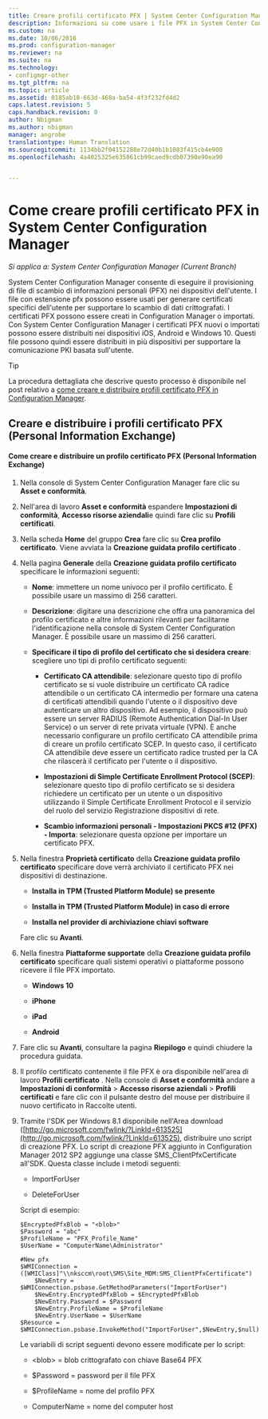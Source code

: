 ```yaml
---
title: Creare profili certificato PFX | System Center Configuration Manager
description: Informazioni su come usare i file PFX in System Center Configuration Manager per generare i certificati specifici dell'utente che supportano lo scambio di dati crittografati.
ms.custom: na
ms.date: 10/06/2016
ms.prod: configuration-manager
ms.reviewer: na
ms.suite: na
ms.technology:
- configmgr-other
ms.tgt_pltfrm: na
ms.topic: article
ms.assetid: 0185ab18-663d-468a-ba54-4f3f232fd4d2
caps.latest.revision: 5
caps.handback.revision: 0
author: Nbigman
ms.author: nbigman
manager: angrobe
translationtype: Human Translation
ms.sourcegitcommit: 1134bb2f04152288e72d40b1b1083f415cb4e900
ms.openlocfilehash: 4a4025325e635061cb99caed9cdb07390e90ea90


---
```

# <a name="how-to-create-pfx-certificate-profiles-in-system-center-configuration-manager"></a>Come creare profili certificato PFX in System Center Configuration Manager

*Si applica a: System Center Configuration Manager (Current Branch)*


System Center Configuration Manager consente di eseguire il provisioning di file di scambio di informazioni personali (PFX) nei dispositivi dell'utente. I file con estensione pfx possono essere usati per generare certificati specifici dell'utente per supportare lo scambio di dati crittografati. I certificati PFX possono essere creati in Configuration Manager o importati. Con System Center Configuration Manager i certificati PFX nuovi o importati possono essere distribuiti nei dispositivi iOS, Android e Windows 10. Questi file possono quindi essere distribuiti in più dispositivi per supportare la comunicazione PKI basata sull'utente.  

> [!TIP]  
>  La procedura dettagliata che descrive questo processo è disponibile nel post relativo a [come creare e distribuire profili certificato PFX in Configuration Manager](http://blogs.technet.com/b/karanrustagi/archive/2015/09/01/how-to-create-and-deploy-pfx-certificate-profiles-in-configuration-manager.aspx).  

## <a name="create-and-deploy-personal-information-exchange-pfx-certificate-profiles"></a>Creare e distribuire i profili certificato PFX (Personal Information Exchange)  

#### <a name="how-to-create-and-deploy-a-personal-information-exchange-pfx-certificate-profile"></a>Come creare e distribuire un profilo certificato PFX (Personal Information Exchange)  

1.  Nella console di System Center Configuration Manager fare clic su **Asset e conformità**.  

2.  Nell'area di lavoro **Asset e conformità** espandere **Impostazioni di conformità**, **Accesso risorse aziendali**e quindi fare clic su **Profili certificati**.  

3.  Nella scheda **Home** del gruppo **Crea** fare clic su **Crea profilo certificato**. Viene avviata la **Creazione guidata profilo certificato** .  

4.  Nella pagina **Generale** della **Creazione guidata profilo certificato** specificare le informazioni seguenti:  

    -   **Nome**: immettere un nome univoco per il profilo certificato. È possibile usare un massimo di 256 caratteri.  

    -   **Descrizione**: digitare una descrizione che offra una panoramica del profilo certificato e altre informazioni rilevanti per facilitarne l'identificazione nella console di System Center Configuration Manager. È possibile usare un massimo di 256 caratteri.  

    -   **Specificare il tipo di profilo del certificato che si desidera creare**: scegliere uno tipi di profilo certificato seguenti:  

        -   **Certificato CA attendibile**: selezionare questo tipo di profilo certificato se si vuole distribuire un certificato CA radice attendibile o un certificato CA intermedio per formare una catena di certificati attendibili quando l'utente o il dispositivo deve autenticare un altro dispositivo. Ad esempio, il dispositivo può essere un server RADIUS (Remote Authentication Dial-In User Service) o un server di rete privata virtuale (VPN). È anche necessario configurare un profilo certificato CA attendibile prima di creare un profilo certificato SCEP. In questo caso, il certificato CA attendibile deve essere un certificato radice trusted per la CA che rilascerà il certificato per l'utente o il dispositivo.  

        -   **Impostazioni di Simple Certificate Enrollment Protocol (SCEP)**: selezionare questo tipo di profilo certificato se si desidera richiedere un certificato per un utente o un dispositivo utilizzando il Simple Certificate Enrollment Protocol e il servizio del ruolo del servizio Registrazione dispositivi di rete.  

        -   **Scambio informazioni personali - Impostazioni PKCS #12 (PFX) - Importa**: selezionare questa opzione per importare un certificato PFX.  

5.  Nella finestra **Proprietà certificato** della **Creazione guidata profilo certificato** specificare dove verrà archiviato il certificato PFX nei dispositivi di destinazione.  

    -   **Installa in TPM (Trusted Platform Module) se presente**  

    -   **Installa in TPM (Trusted Platform Module) in caso di errore**  

    -   **Installa nel provider di archiviazione chiavi software**  

     Fare clic su **Avanti**.  

6.  Nella finestra **Piattaforme supportate** della **Creazione guidata profilo certificato** specificare quali sistemi operativi o piattaforme possono ricevere il file PFX importato.  

    -   **Windows 10**  

    -   **iPhone**  

    -   **iPad**  

    -   **Android**  

7.  Fare clic su **Avanti**, consultare la pagina **Riepilogo** e quindi chiudere la procedura guidata.  

8.  Il profilo certificato contenente il file PFX è ora disponibile nell'area di lavoro **Profili certificato** . Nella console di **Asset e conformità** andare a **Impostazioni di conformità** > **Accesso risorse aziendali** > **Profili certificati** e fare clic con il pulsante destro del mouse per distribuire il nuovo certificato in Raccolte utenti.  

9. Tramite l'SDK per Windows 8.1 disponibile nell'Area download ([http://go.microsoft.com/fwlink/?LinkId=613525](http://go.microsoft.com/fwlink/?LinkId=613525), distribuire uno script di creazione PFX. Lo script di creazione PFX aggiunto in Configuration Manager 2012 SP2 aggiunge una classe SMS_ClientPfxCertificate all'SDK. Questa classe include i metodi seguenti:  

    -   ImportForUser  

    -   DeleteForUser  

     Script di esempio:  

    ```  
    $EncryptedPfxBlob = "<blob>"  
    $Password = "abc"  
    $ProfileName = "PFX_Profile_Name"  
    $UserName = "ComputerName\Administrator"  

    #New pfx  
    $WMIConnection = ([WMIClass]"\\nksccm\root\SMS\Site_MDM:SMS_ClientPfxCertificate")  
        $NewEntry = $WMIConnection.psbase.GetMethodParameters("ImportForUser")  
        $NewEntry.EncryptedPfxBlob = $EncryptedPfxBlob  
        $NewEntry.Password = $Password  
        $NewEntry.ProfileName = $ProfileName  
        $NewEntry.UserName = $UserName  
    $Resource = $WMIConnection.psbase.InvokeMethod("ImportForUser",$NewEntry,$null)  

    ```  

     Le variabili di script seguenti devono essere modificate per lo script:  

    -   <blob\> = blob crittografato con chiave Base64 PFX  

    -   $Password = password per il file PFX  

    -   $ProfileName = nome del profilo PFX  

    -   ComputerName = nome del computer host  



<!--HONumber=Nov16_HO1-->


